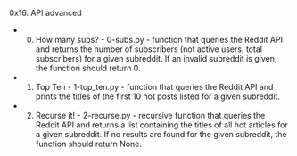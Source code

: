 0x16. API advanced

- 0. How many subs? - 0-subs.py - function that queries the Reddit API and returns the number of subscribers (not active users, total subscribers) for a given subreddit. If an invalid subreddit is given, the function should return 0.
- 1. Top Ten - 1-top_ten.py - function that queries the Reddit API and prints the titles of the first 10 hot posts listed for a given subreddit.
- 2. Recurse it! - 2-recurse.py - recursive function that queries the Reddit API and returns a list containing the titles of all hot articles for a given subreddit. If no results are found for the given subreddit, the function should return None.
